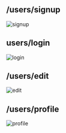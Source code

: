 ##  /users/signup

![signup](https://github.com/zmy821/homework/assets/57777560/a3485e85-15f0-46db-bf9f-6cc1d7f9876b)


## users/login

![login](https://github.com/zmy821/homework/assets/57777560/708a78fd-fff8-43d5-b4ad-ff1785eede5a)


## /users/edit

![edit](https://github.com/zmy821/homework/assets/57777560/0eb059f3-e7fb-4d23-b3eb-961bfc54e016)


## /users/profile

![profile](https://github.com/zmy821/homework/assets/57777560/6cef37a0-0851-41b1-8e42-44b9a5f3b145)


